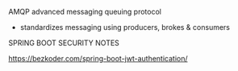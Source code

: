 AMQP 
advanced messaging queuing protocol
- standardizes messaging using producers, brokes & consumers

SPRING BOOT SECURITY NOTES

https://bezkoder.com/spring-boot-jwt-authentication/